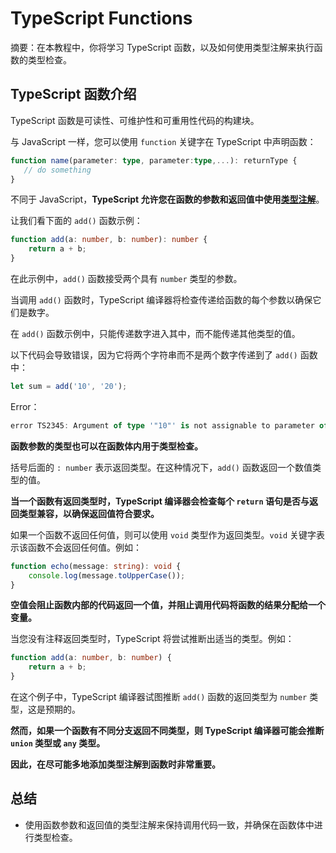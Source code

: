 
# TypeScript Functions

摘要：在本教程中，你将学习 TypeScript 函数，以及如何使用类型注解来执行函数的类型检查。

## TypeScript 函数介绍

TypeScript 函数是可读性、可维护性和可重用性代码的构建块。

与 JavaScript 一样，您可以使用 `function` 关键字在 TypeScript 中声明函数：

```ts
function name(parameter: type, parameter:type,...): returnType {
   // do something
}

```

不同于 JavaScript，**TypeScript 允许您在函数的参数和返回值中使用[类型注解](../basis-types/type-annotations)**。

让我们看下面的 `add()` 函数示例：

```ts
function add(a: number, b: number): number {
    return a + b;
}

```

在此示例中，`add()` 函数接受两个具有 `number` 类型的参数。

当调用 `add()` 函数时，TypeScript 编译器将检查传递给函数的每个参数以确保它们是数字。

在 `add()` 函数示例中，只能传递数字进入其中，而不能传递其他类型的值。

以下代码会导致错误，因为它将两个字符串而不是两个数字传递到了 `add()` 函数中：

```ts
let sum = add('10', '20');
```

Error：

```ts
error TS2345: Argument of type '"10"' is not assignable to parameter of type 'number'
```

**函数参数的类型也可以在函数体内用于类型检查。**

括号后面的 `: number` 表示返回类型。在这种情况下，`add()` 函数返回一个数值类型的值。

**当一个函数有返回类型时，TypeScript 编译器会检查每个 `return` 语句是否与返回类型兼容，以确保返回值符合要求。**

如果一个函数不返回任何值，则可以使用 `void` 类型作为返回类型。`void` 关键字表示该函数不会返回任何值。例如：

```ts
function echo(message: string): void {
    console.log(message.toUpperCase());
}
```

**空值会阻止函数内部的代码返回一个值，并阻止调用代码将函数的结果分配给一个变量。**

当您没有注释返回类型时，TypeScript 将尝试推断出适当的类型。例如：

```ts
function add(a: number, b: number) {
    return a + b;
}
```

在这个例子中，TypeScript 编译器试图推断 `add()` 函数的返回类型为 `number` 类型，这是预期的。

**然而，如果一个函数有不同分支返回不同类型，则 TypeScript 编译器可能会推断 `union` 类型或 `any` 类型。**

**因此，在尽可能多地添加类型注解到函数时非常重要。**

## 总结

- 使用函数参数和返回值的类型注解来保持调用代码一致，并确保在函数体中进行类型检查。
